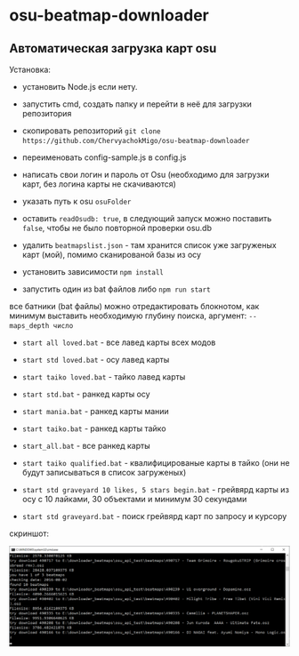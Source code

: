 # osu-beatmap-downloader
<h2>Автоматическая загрузка карт osu</h2>

Установка:

* установить Node.js если нету.

* запустить cmd, создать папку и перейти в неё для загрузки репозитория

* скопировать репозиторий `git clone https://github.com/ChervyachokMigo/osu-beatmap-downloader`

* переименовать config-sample.js в config.js

* написать свои логин и пароль от Osu (необходимо для загрузки карт, без логина карты не скачиваются)

* указать путь к osu `osuFolder`

* оставить `readOsudb: true`, в следующий запуск можно поставить `false`, чтобы не было повторной проверки osu.db

* удалить `beatmapslist.json` - там хранится список уже загруженых карт (мой), помимо сканированой базы из осу

* установить зависимости `npm install`

* запустить один из bat файлов либо `npm run start`

все батники (bat файлы) можно отредактировать блокнотом, как минимум выставить необходимую глубину поиска, аргумент: `--maps_depth число`

* `start all loved.bat` - все лавед карты всех модов
* `start std loved.bat` - осу лавед карты
* `start taiko loved.bat` - тайко лавед карты
  
* `start std.bat` - ранкед карты осу
* `start mania.bat` - ранкед карты мании
* `start taiko.bat` - ранкед карты тайко
* `start_all.bat` - все ранкед карты

* `start taiko qualified.bat` - квалифицированые карты в тайко (они не будут записываться в список загруженых)

* `start std graveyard 10 likes, 5 stars begin.bat` - грейвярд карты из осу с 10 лайками, 30 объектами и минимум 30 секундами
* `start std graveyard.bat` - поиск грейвярд карт по запросу и курсору

скриншот: 

<img src="https://github.com/ChervyachokMigo/osu-beatmap-downloader/blob/main/1.png?raw=true" width="600" />
